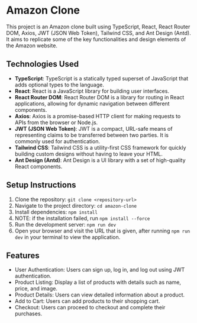 # Amazon Clone

This project is an Amazon clone built using TypeScript, React, React Router DOM, Axios, JWT (JSON Web Token), Tailwind CSS, and Ant Design (Antd). It aims to replicate some of the key functionalities and design elements of the Amazon website.

## Technologies Used

- **TypeScript**: TypeScript is a statically typed superset of JavaScript that adds optional types to the language.
- **React**: React is a JavaScript library for building user interfaces.
- **React Router DOM**: React Router DOM is a library for routing in React applications, allowing for dynamic navigation between different components.
- **Axios**: Axios is a promise-based HTTP client for making requests to APIs from the browser or Node.js.
- **JWT (JSON Web Token)**: JWT is a compact, URL-safe means of representing claims to be transferred between two parties. It is commonly used for authentication.
- **Tailwind CSS**: Tailwind CSS is a utility-first CSS framework for quickly building custom designs without having to leave your HTML.
- **Ant Design (Antd)**: Ant Design is a UI library with a set of high-quality React components.

## Setup Instructions

1. Clone the repository: `git clone <repository-url>`
2. Navigate to the project directory: `cd amazon-clone`
3. Install dependencies: `npm install`
4. NOTE: if the installation failed, run `npm install --force`
5. Run the development server: `npm run dev`
6. Open your browser and visit the URL that is given, after running `npm run dev` in your terminal to view the application.

## Features

- User Authentication: Users can sign up, log in, and log out using JWT authentication.
- Product Listing: Display a list of products with details such as name, price, and image.
- Product Details: Users can view detailed information about a product.
- Add to Cart: Users can add products to their shopping cart.
- Checkout: Users can proceed to checkout and complete their purchases.
